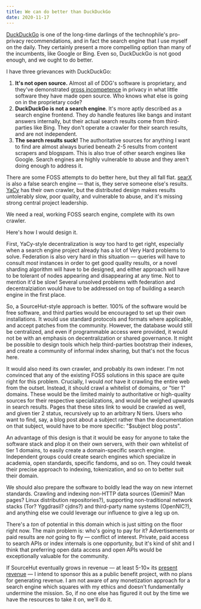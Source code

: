 ```yaml
---
title: We can do better than DuckDuckGo
date: 2020-11-17
---
```


[DuckDuckGo](https://duckduckgo.com) is one of the long-time darlings of the
technophile's pro-privacy recommendations, and in fact the search engine that I
use myself on the daily. They certainly present a more compelling option than
many of the incumbents, like Google or Bing. Even so, DuckDuckGo is not good
enough, and we ought to do better.

I have three grievances with DuckDuckGo:

1. **It's not open source.** Almost all of DDG's software is proprietary, and
   they've demonstrated [gross incompetence][github] in privacy in what little
   software they have made open source. Who knows what else is going on in the
   proprietary code?
2. **DuckDuckGo is not a search engine**. It's more aptly described as a search
   engine frontend. They *do* handle features like bangs and instant answers
   internally, but their actual search results come from third-parties like
   Bing. They don't operate a crawler for their search results, and are not
   independent.
3. **The search results suck!** The authoritative sources for anything I want to
   find are almost always buried beneath 2-5 results from content scrapers and
   blogspam. This is also true of other search engines like Google. Search
   engines are highly vulnerable to abuse and they aren't doing enough to
   address it.

[github]: https://github.com/duckduckgo/Android/issues/527

There are some FOSS attempts to do better here, but they all fall flat.
[searX](https://github.com/bauruine/searx/) is also a false search engine
&mdash; that is, they serve someone else's results. [YaCy](https://yacy.net/)
has their own crawler, but the distributed design makes results untolerably
slow, poor quality, and vulnerable to abuse, and it's missing strong central
project leadership.

We need a real, working FOSS search engine, complete with its own crawler.

Here's how I would design it.

First, YaCy-style decentralization is *way* too hard to get right, especially
when a search engine project already has a lot of Very Hard problems to solve.
Federation is also very hard in this situation &mdash; queries will have to
consult *most* instances in order to get good quality results, or a novel
sharding algorithm will have to be designed, and either approach will have to be
tolerant of nodes appearing and disappearing at any time. Not to mention it'd be
slow! Several unsolved problems with federation and decentralziation would have
to be addressed on top of building a search engine in the first place.

So, a SourceHut-style approach is better. 100% of the software would be free
software, and third parties would be encouraged to set up their own
installations. It would use standard protocols and formats where applicable, and
accept patches from the community. However, the database would still be
centralized, and even if programmable access were provided, it would not be with
an emphasis on decentralization or shared governance. It might be possible to
design tools which help third-parties bootstrap their indexes, and create a
community of informal index sharing, but that's not the focus here.

It would also need its own crawler, and probably its own indexer. I'm not
convinced that any of the existing FOSS solutions in this space are quite right
for this problem. Crucially, I would *not* have it crawling the entire web from
the outset. Instead, it should crawl a whitelist of domains, or "tier 1"
domains. These would be the limited mainly to authoritative or high-quality
sources for their respective specializations, and would be weighed upwards in
search results. Pages that these sites link to would be crawled as well, and
given tier 2 status, recursively up to an arbitrary N tiers. Users who want to
find, say, a blog post about a subject rather than the documentation on that
subject, would have to be more specific: "$subject blog posts".

An advantage of this design is that it would be easy for anyone to take the
software stack and plop it on their own servers, with their own whitelist of
tier 1 domains, to easily create a domain-specific search engine. Independent
groups could create search engines which specialize in academia, open standards,
specific fandoms, and so on. They could tweak their precise approach to
indexing, tokenization, and so on to better suit their domain.

We should also prepare the software to boldly lead the way on new internet
standards. Crawling and indexing non-HTTP data sources (Gemini?  Man pages?
Linux distribution repositories?), supporting non-traditional network stacks
(Tor? Yggdrasil? cjdns?) and third-party name systems (OpenNIC?), and anything
else we could leverage our influence to give a leg up on.

There's a *ton* of potential in this domain which is just sitting on the floor
right now. The main problem is: who's going to pay for it? Advertisements or
paid results are *not* going to fly &mdash; conflict of interest. Private, paid
access to search APIs or index internals is one opportunity, but it's kind of
shit and I think that preferring open data access and open APIs would be
exceptionally valuable for the community.

If SourceHut eventually grows in revenue &mdash; at least 5-10&times; its
[present revenue][financial report] &mdash; I intend to sponsor this as a public
benefit project, with no plans for generating revenue. I am not aware of any
monetization approach for a search engine which squares with my ethics and
doesn't fundamentally undermine the mission. So, if no one else has figured it
out by the time we have the resources to take it on, we'll do it.

[financial report]: https://sourcehut.org/blog/2020-11-11-sourcehut-q3-2020-financial-report/
